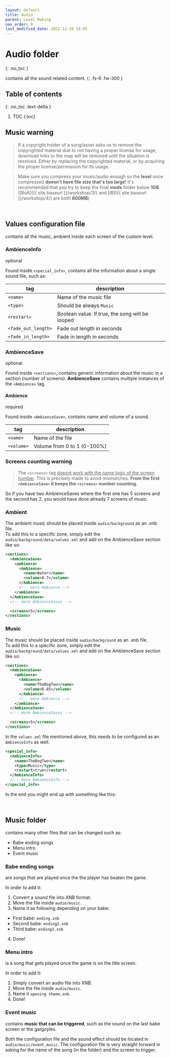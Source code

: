 ```yaml
---
layout: default
title: Audio
parent: Level Making
nav_order: 9
last_modified_date: 2022-12-19 14:05
---
```


# Audio folder
{: .no_toc }

contains all the sound related content.<!-- more -->
{: .fs-6 .fw-300 }

## Table of contents
{: .no_toc .text-delta }

1. TOC
{:toc}

## Music warning
> If a copyright holder of a song/asset asks us to remove the copyrighted material due to not having a proper license for usage, download links to the map will be removed until the situation is resolved. Either by replacing the copyrighted material, or by acquiring the proper license/permission for its usage.

> Make sure you compress your music/audio enough so the **level** once compressed **doesn't have file size that's too large**! It's recommended that you try to keep the final **mods** folder below **1GB**. ([BoA]({{ site.baseurl }}/workshop/3/) and [IB]({{ site.baseurl }}/workshop/4/) are both **800MB**)

<br>

## Values configuration file
contains all the music, ambient inside each screen of the custom level.

### AmbienceInfo
<p class="do-i-need-it">optional</p>

Found inside `<special_info>`, contains all the information about a single sound file, such as:

|tag|description|
|---|---|
|`<name>`|Name of the music file|
|`<type>`|Should be always `Music`|
|`<restart>`|Boolean value. If true, the song will be looped|
|`<fade_out_length>`|Fade out length in seconds|
|`<fade_in_length>`|Fade in length in seconds|

### AmbienceSave
<p class="do-i-need-it">optional</p>

Found inside `<sections>`, contains generic information about the music in a section (number of screens).
**AmbienceSave** contains multiple instances of the `<Ambience>` tag.

#### Ambience
<p class="do-i-need-it">required</p>

Found inside `<AmbienceSave>`, contains name and volume of a sound.

|tag|description|
|---|---|
|`<name>`|Name of the file|
|`<volume>`|Volume from 0 to 1 (0-100%)|

### Screens counting warning
> The `<screens>` tag <u>doesnt work with the name logic of the screen number</u>. This is precisely made to avoid mixmatches.
**From the first `<AmbienceSave>` it keeps the `<screens>` number counting.**

So if you have two AmbienceSaves where the first one has 5 screens and the second has 2, you would have done already 7 screens of music.

### Ambient
The ambient music should be placed inside `audio/background` as an .xnb file.<br>To add this to a specific zone, simply edit the `audio/background/data/values.xml` and add on the AmbienceSave section like so:
```xml 
<sections>
  <AmbienceSave>
    <ambience>
      <Ambience>
        <name>Water</name>
        <volume>0.7</volume>
      </Ambience>
      <!-- more Ambience -->
    </ambience>
  </AmbienceSave>
  <!-- more AmbienceSaves -->

  <screens>5</screens>
</sections>
```

### Music
The music should be placed inside `audio/background` as an .xnb file.<br>To add this to a specific zone, simply edit the `audio/background/data/values.xml` and add on the AmbienceSave section like so:

```xml
<sections>
  <AmbienceSave>
    <ambience>
      <Ambience>
        <name>TheBogTwo</name>
        <volume>0.85</volume>
      </Ambience>
      <!-- more Ambience -->
    </ambience>
  </AmbienceSave>
  <!-- more AmbienceSaves -->

  <screens>5</screens>
</sections>
```

In the `values.xml` file mentioned above, this needs to be configured as an `AmbienceInfo` as well.

```xml 
<special_info>
  <AmbienceInfo>
    <name>TheBogTwo</name>
    <type>Music</type>
    <restart>true</restart>
  </AmbienceInfo>
  <!-- more AmbienceInfo -->
</special_info>
```

In the end you might end up with something like this:

<script src="https://gist.github.com/Phoenixx19/c82682702d57c61d3c276e87156486a9.js"></script>

<br>

## Music folder
contains many other files that can be changed such as:
- Babe ending songs
- Menu intro
- Event music 

### Babe ending songs
are songs that are played once the the player has beaten the game.

In order to add it:
1. Convert a sound file into XNB format.
2. Move the file inside `audio/music`.
3. Name it as following depending on your babe:
  - First babe: `ending.xnb`
  - Second babe: `ending2.xnb`
  - Third babe: `ending3.xnb`
4. Done!

### Menu intro
is a song that gets played once the game is on the title screen.

In order to add it:
1. Simply convert an audio file into XNB.
2. Move the file inside `audio/music`.
3. Name it `opening theme.xnb`.
4. Done!

### Event music
contains **music that can be triggered**, such as the sound on the last babe screen or the gargoyles.

Both the configuration file and the sound effect should be located in `audio/music/event_music`.
The configuration file is very straight forward in asking for the name of the song (in the folder) and the screen to trigger.